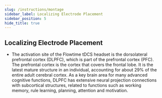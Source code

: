 ```yaml
---
slug: /instructions/montage
sidebar_label: Localizing Electrode Placement
sidebar_position: 5
hide_title: true
---
```

## Localizing Electrode Placement
* The activation site of the Flowtime tDCS headset is the dorsolateral prefrontal cortex (DLPFC), which is part of the prefrontal cortex (PFC). The prefrontal cortex is the cortex that covers the frontal lobe. It is the latest mature structure in an individual, accounting for about 29% of the entire adult cerebral cortex. As a key brain area for many advanced cognitive functions, DLPFC has extensive neural projection connections with subcortical structures, related to functions such as working memory, rule learning, planning, attention and motivation.
<!---
## 小状元记忆头戴的佩戴位置有严格要求吗？

小状元的激活位点是背外侧前额叶皮层（dorsolateral prefrontal cortex，DLPFC），属于前额叶皮层（prefrontal cortex, PFC）的一部分。前额叶皮层即覆盖额叶前部的皮质层，是个体中发育最晚成熟的结构，约占整个成年人类大脑皮层面积 29%，是许多高级认知功能的关键脑区，与其他的大脑皮层和皮层下结构具有广泛的神经投射联系。背外侧前额叶皮层与工作记忆、规则学习、计划、注意力和动机等功能相关。

如果对于使用者来说相应的位点存在长痘等皮肤损伤需要避开，或由于位点处头发较厚难以获得较好的佩戴质量，可以调节伸缩杆长度，将头戴佩戴于发际线附近。这是不影响使用效果的，因为小状元记忆头戴激活时可以在激活位点周围较广泛的大脑区域产生弱电场，而对学习记忆相关神经元的精确作用并非依赖于「空间定位」，而是依赖于「状态定位」，即促进已经有一定活跃程度但尚处于静息态的神经元激活，而对不活跃的静息神经元没有影响，因此在学习时使用能精准促进相关神经元激活。
--->
